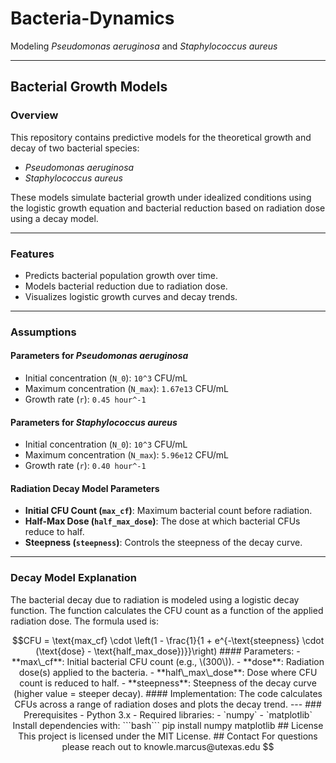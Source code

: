 # Bacteria-Dynamics
Modeling *Pseudomonas aeruginosa* and *Staphylococcus aureus*

---

## Bacterial Growth Models

### Overview
This repository contains predictive models for the theoretical growth and decay of two bacterial species:
- *Pseudomonas aeruginosa*
- *Staphylococcus aureus*

These models simulate bacterial growth under idealized conditions using the logistic growth equation and bacterial reduction based on radiation dose using a decay model.

---

### Features
- Predicts bacterial population growth over time.
- Models bacterial reduction due to radiation dose.
- Visualizes logistic growth curves and decay trends.

---

### Assumptions

#### Parameters for *Pseudomonas aeruginosa*
- Initial concentration (`N_0`): `10^3` CFU/mL
- Maximum concentration (`N_max`): `1.67e13` CFU/mL
- Growth rate (`r`): `0.45 hour^-1`

#### Parameters for *Staphylococcus aureus*
- Initial concentration (`N_0`): `10^3` CFU/mL
- Maximum concentration (`N_max`): `5.96e12` CFU/mL
- Growth rate (`r`): `0.40 hour^-1`

#### Radiation Decay Model Parameters
- **Initial CFU Count (`max_cf`)**: Maximum bacterial count before radiation.
- **Half-Max Dose (`half_max_dose`)**: The dose at which bacterial CFUs reduce to half.
- **Steepness (`steepness`)**: Controls the steepness of the decay curve.

---

### Decay Model Explanation

The bacterial decay due to radiation is modeled using a logistic decay function. The function calculates the CFU count as a function of the applied radiation dose. The formula used is:

```math
CFU = \text{max_cf} \cdot \left(1 - \frac{1}{1 + e^{-\text{steepness} \cdot (\text{dose} - \text{half_max_dose})}}\right)

#### Parameters:
- **max\_cf**: Initial bacterial CFU count (e.g., \(300\)).
- **dose**: Radiation dose(s) applied to the bacteria.
- **half\_max\_dose**: Dose where CFU count is reduced to half.
- **steepness**: Steepness of the decay curve (higher value = steeper decay).

#### Implementation:
The code calculates CFUs across a range of radiation doses and plots the decay trend.

---

### Prerequisites
- Python 3.x
- Required libraries:
  - `numpy`
  - `matplotlib`

Install dependencies with:
```bash```
pip install numpy matplotlib

## License

This project is licensed under the MIT License.

## Contact

For questions please reach out to knowle.marcus@utexas.edu
